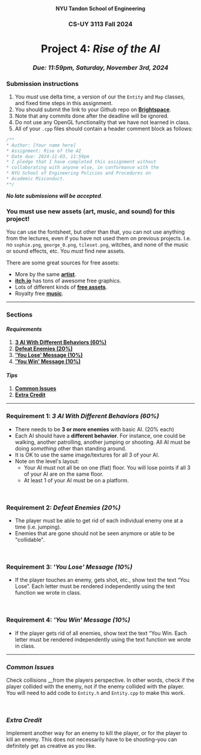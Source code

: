 <h4 align=center>NYU Tandon School of Engineering<h4>
<h3 align=center>CS-UY 3113 Fall 2024</h3>
<h1 align=center>Project 4: <em>Rise of the AI</em></h1>
<h3 align=center><em>Due: 11:59pm, Saturday, November 3rd, 2024</em></h3>
 
### Submission instructions
1. You _must_ use delta time, a version of our the `Entity` and `Map` classes, and fixed time steps in this assignment.
2. You should submit the link to your Github repo on [**Brightspace**](https://brightspace.nyu.edu/d2l/home/399853).
3. Note that any commits done after the deadline will be ignored.
4. Do not use any OpenGL functionality that we have not learned in class.
5. All of your `.cpp` files should contain a header comment block as follows:

```c++
/**
* Author: [Your name here]
* Assignment: Rise of the AI
* Date due: 2024-11-03, 11:59pm
* I pledge that I have completed this assignment without
* collaborating with anyone else, in conformance with the
* NYU School of Engineering Policies and Procedures on
* Academic Misconduct.
**/
```

***No late submissions will be accepted***.

### You must use new assets (art, music, and sound) for this project!

You can use the fontsheet, but other than that, you can not use anything from the lectures, even if you have not used them on previous projects. I.e. no `sophie.png`, `george_0.png`, `tileset.png`, witches, and none of the music or sound effects, etc. You _must_ find new assets.

There are some great sources for free assets:
- More by the same [**artist**](https://kenney.nl/assets).
- [**itch.io**](https://itch.io/game-assets/free) has tons of awesome free graphics.
- Lots of different kinds of [**free assets**](https://opengameart.org/).
- Royalty free [**music**](https://incompetech.com/music/royalty-free/music.html).

---

### Sections

#### _Requirements_

1. [**3 AI With Different Behaviors (60%)**](#1)
2. [**Defeat Enemies (20%)**](#2)
3. [**'You Lose' Message (10%)**](#3)
3. [**'You Win' Message (10%)**](#4)

#### _Tips_

1. [**Common Issues**](#issues)
2. [**Extra Credit**](#extra)

---

<a id="1"></a>

### Requirement 1: _3 AI With Different Behaviors (60%)_

- There needs to be **3 or more enemies** with basic AI. (20% each)
- Each AI should have a **different behavior**. For instance, one could be walking, another patrolling, another jumping or shooting. All AI must be doing _something_ other than standing around.
- It is OK to use the same image/textures for all 3 of your AI.
- Note on the level's layout:
    - Your AI must not all be on one (flat) floor. You will lose points if all 3 of your AI are on the same floor.
    - At least 1 of your AI must be on a platform.

<br>
<a id="2"></a>

### Requirement 2: _Defeat Enemies (20%)_

- The player must be able to get rid of each individual enemy one at a time (i.e. jumping).
- Enemies that are gone should not be seen anymore or able to be "collidable".

<br>
<a id="3"></a>

### Requirement 3: _'You Lose' Message (10%)_

- If the player touches an enemy, gets shot, etc., show text the text “You Lose”. Each letter must be rendered independently using the text function we wrote in class.

<br>
<a id="4"></a>

### Requirement 4: _'You Win' Message (10%)_

- If the player gets rid of all enemies, show text the text “You Win. Each letter must be rendered independently using the text function we wrote in class.

---

<a id="issues"></a>

### _Common Issues_

Check collisions __from the players perspective. In other words, check if the player collided with the enemy, not if the enemy collided with the player. You will need to add code to `Entity.h` and `Entity.cpp` to make this work.


<br>
<a id="extra"></a>

### _Extra Credit_

Implement another way for an enemy to kill the player, or for the player to kill an enemy. This does not necessarily have to be shooting–you can definitely get as creative as you like.
